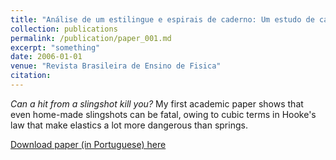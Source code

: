 ```yaml
---
title: "Análise de um estilingue e espirais de caderno: Um estudo de caso."
collection: publications
permalink: /publication/paper_001.md
excerpt: "something"
date: 2006-01-01
venue: "Revista Brasileira de Ensino de Fisica"
citation:
---
```

_Can a hit from a slingshot kill you?_
My first academic paper shows that even home-made slingshots can
be fatal, owing to cubic terms in Hooke's law that make elastics
a lot more dangerous than springs.

[Download paper (in Portuguese) here](http://pfdamasceno.github.io/files/2006_Damasceno.pdf)
